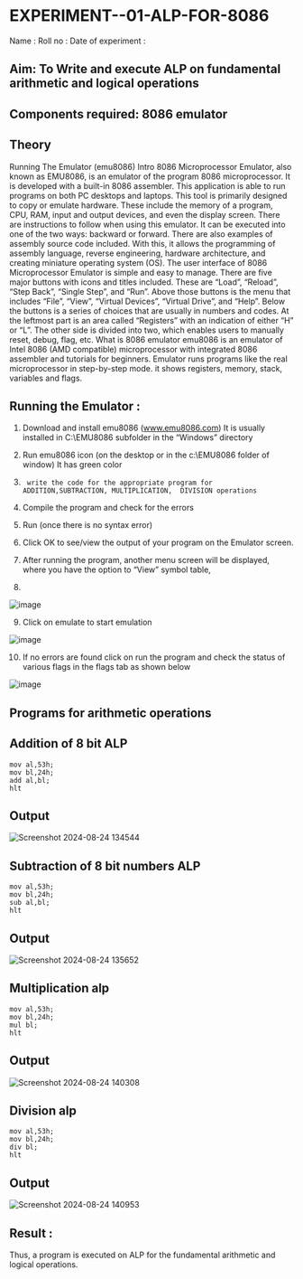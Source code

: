 # EXPERIMENT--01-ALP-FOR-8086
Name : 
Roll no :
Date of experiment :





## Aim: To Write and execute ALP on fundamental arithmetic and logical operations
## Components required: 8086  emulator 
## Theory 
Running The Emulator (emu8086) Intro 8086 Microprocessor Emulator, also known as EMU8086, is an emulator of the program 8086 microprocessor. It is developed with a built-in 8086 assembler. This application is able to run programs on both PC desktops and laptops. This tool is primarily designed to copy or emulate hardware. These include the memory of a program, CPU, RAM, input and output devices, and even the display screen. There are instructions to follow when using this emulator. It can be executed into one of the two ways: backward or forward. There are also examples of assembly source code included. With this, it allows the programming of assembly language, reverse engineering, hardware architecture, and creating miniature operating system (OS). The user interface of 8086 Microprocessor Emulator is simple and easy to manage. There are five major buttons with icons and titles included. These are “Load”, “Reload”, “Step Back”, “Single Step”, and “Run”. Above those buttons is the menu that includes “File”, “View”, “Virtual Devices”, “Virtual Drive”, and “Help”. Below the buttons is a series of choices that are usually in numbers and codes. At the leftmost part is an area called “Registers” with an indication of either “H” or “L”. The other side is divided into two, which enables users to manually reset, debug, flag, etc. What is 8086 emulator emu8086 is an emulator of Intel 8086 (AMD compatible) microprocessor with integrated 8086 assembler and tutorials for beginners. Emulator runs programs like the real microprocessor in step-by-step mode. it shows registers, memory, stack, variables and flags.


 ## Running the Emulator :
1.	Download and install emu8086 (www.emu8086.com) It is usually installed in C:\EMU8086 subfolder in the “Windows” directory
2.	  Run  emu8086 icon (on the desktop or in the c:\EMU8086 folder of window) It has green color 
 
 
3.		write the code for the appropriate program for ADDITION,SUBTRACTION, MULTIPLICATION,  DIVISION operations 

4.	 Compile the program and check for the errors 
5.	Run (once there is no syntax error) 

6.	Click OK to see/view the output of your program on the Emulator screen. 


7.	After running the program, another menu screen will be displayed, where you have the option to “View” symbol table,
8.	 


![image](https://user-images.githubusercontent.com/36288975/189273263-d65baae9-4b8f-4723-afb3-c0ffa4052b04.png)











9.	Click on emulate to start emulation 








![image](https://user-images.githubusercontent.com/36288975/189273273-9bb36ec1-e2e8-4892-8d35-37707332bfdc.png)








10.	If no errors are found click on run the program and check the status of various flags in the flags tab as shown below 






![image](https://user-images.githubusercontent.com/36288975/189273277-113a2a33-4a40-4ff8-95a5-ecd3a1f504fe.png)







## Programs for arithmetic  operations

## Addition  of 8 bit ALP 
```
mov al,53h;
mov bl,24h;
add al,bl;
hlt
```
## Output 

![Screenshot 2024-08-24 134544](https://github.com/user-attachments/assets/d57dc058-c074-46fe-91ff-0797c466b68d)
 
## Subtraction   of 8 bit numbers  ALP
```
mov al,53h;
mov bl,24h;
sub al,bl;
hlt
``` 
## Output

![Screenshot 2024-08-24 135652](https://github.com/user-attachments/assets/a47005e2-22d7-4130-970f-fdad73f87923)

## Multiplication alp
```
mov al,53h;
mov bl,24h;
mul bl;
hlt
```
 ## Output  
 
![Screenshot 2024-08-24 140308](https://github.com/user-attachments/assets/4244cb51-8e7e-4ff2-bca6-12ba8eda1965)

## Division alp 
```
mov al,53h;
mov bl,24h;
div bl;
hlt
```
## Output  

![Screenshot 2024-08-24 140953](https://github.com/user-attachments/assets/1c541adc-bed5-44cb-abbc-f51a6b391f3d)


## Result :
Thus, a program is executed on ALP for the fundamental arithmetic and logical operations. 








